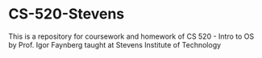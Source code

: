 # CS-520-Stevens

This is a repository for coursework and homework of CS 520 - Intro to OS by Prof. Igor Faynberg taught at Stevens Institute of Technology
